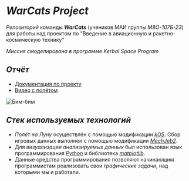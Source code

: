 # ***WarCats Project***

*Репозиторий* команды ***WarCats*** (учеников МАИ группы *М8О-107Б-23*) для работы над проектом по "Введение в авиационную и ракетно-космическую технику"


*Миссия смоделирована в программе Kerbal Space Program*
## *Отчёт*
- [Документация по проекту]()
- [Видео с полётом]()

![Бим-бим](https://i.imgur.com/Z2Hcxes.png)

## *Стек используемых технологий*

- *Полёт на Луну* осуществлён с помощью модификации [*kOS*](https://ksp-kos.github.io/KOS/). Сбор игровых данных выполнен с помощью модификации [*MechJeb2*](https://www.curseforge.com/kerbal/ksp-mods/mechjeb).
- Для *визуализации анализируемых данных* был использован язык программирования [*Python*](https://www.python.org) и библиотека [*matplotlib*](https://matplotlib.org).
- Данные средства программирования позволяют начинающим программистам реализовать свои *графические задачи*, над которыми мы и работали.
